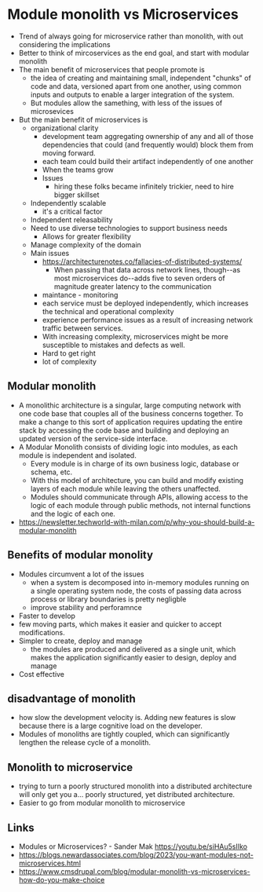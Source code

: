 # Module monolith vs Microservices

- Trend of always going for microservice rather than monolith, with out considering the implications 
- Better to think of mircoservices as the end goal, and start with modular monolith
- The main benefit of microservices that people promote is 
  - the idea of creating and maintaining small, independent "chunks" of code and data, versioned apart from one another, using common inputs and outputs to enable a larger integration of the system.
  - But modules allow the samething, with less of the issues of microsevices
- But the main benefit of microservices is 
  - organizational clarity
    - development team aggregating ownership of any and all of those dependencies that could (and frequently would) block them from moving forward.
    -  each team could build their artifact independently of one another
    - When the teams grow
    - Issues
      - hiring these folks became infinitely trickier, need to hire bigger skillset
  - Independently scalable
    - it's a critical factor
  - Independent releasability
  - Need to use diverse technologies to support business needs
    - Allows for greater flexibility
  - Manage complexity of the domain
  - Main issues 
    - https://architecturenotes.co/fallacies-of-distributed-systems/
      - When passing that data across network lines, though--as most microservices do--adds five to seven orders of magnitude greater latency to the communication
    - maintance - monitoring
    -  each service must be deployed independently, which increases the technical and operational complexity
    -  experience performance issues as a result of ‌increasing network traffic between services.
    - With increasing complexity, microservices might be more susceptible to mistakes and defects as well.
    - Hard to get right
    - lot of complexity
## Modular monolith
- A monolithic architecture is a singular, large computing network with one code base that couples all of the business concerns together. To make a change to this sort of application requires updating the entire stack by accessing the code base and building and deploying an updated version of the service-side interface.
- A Modular Monolith consists of dividing logic into modules, as each module is independent and isolated.
  - Every module is in charge of its own business logic, database or schema, etc. 
  - With this model of architecture, you can build and modify existing layers of each module while leaving the others unaffected.
  - Modules should communicate through APIs, allowing access to the logic of each module through public methods, not internal functions and the logic of each one.
- https://newsletter.techworld-with-milan.com/p/why-you-should-build-a-modular-monolith

## Benefits of modular monolity
- Modules circumvent a lot of the issues
  - when a system is decomposed into in-memory modules running on a single operating system node, the costs of passing data across process or library boundaries is pretty negligble
  - improve stability and perforamnce
- Faster to develop
- few moving parts, which makes it easier and quicker to accept modifications.
- Simpler to create, deploy and manage
  - the modules are produced and delivered as a single unit, which makes the application significantly easier to design, deploy and manage
- Cost effective

## disadvantage of monolith 
- how slow the development velocity is. Adding new features is slow because there is a large cognitive load on the developer. 
- Modules of monoliths are tightly coupled, which can significantly lengthen the release cycle of a monolith.
## Monolith to microservice 
- trying to turn a poorly structured monolith into a distributed architecture will only get you a... poorly structured, yet distributed architecture.
- Easier to go from modular monolith to microservice


## Links
- Modules or Microservices? - Sander Mak https://youtu.be/siHAu5sIIko
- https://blogs.newardassociates.com/blog/2023/you-want-modules-not-microservices.html
- https://www.cmsdrupal.com/blog/modular-monolith-vs-microservices-how-do-you-make-choice
